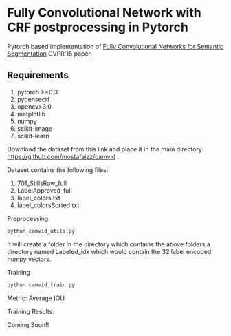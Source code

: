 # Fully Convolutional Network with CRF postprocessing in Pytorch 
Pytorch based implementation of [Fully Convolutional Networks for Semantic Segmentation](https://arxiv.org/abs/1411.4038) CVPR'15 paper.

## Requirements
1. pytorch >=0.3
2. pydensecrf 
3. opencv>3.0
4. matplotlib
5. numpy
6. scikit-image
7. scikit-learn

Download the dataset from this link and place it in the main directory: https://github.com/mostafaizz/camvid .

Dataset contains the following files:
1.  701_StillsRaw_full
2. LabelApproved_full
3.  label_colors.txt  
4.  label_colorsSorted.txt

Preprocessing

```python
python camvid_utils.py
``` 
It will create a folder in the directory which contains the above folders,a directory named Labeled_idx which would contain the 32 label encoded numpy vectors.

Training

```python
python camvid_train.py
``` 
Metric: Average IOU

Training Results:

Coming Soon!!


